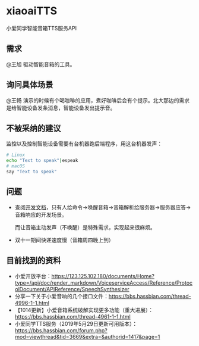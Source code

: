 # xiaoaiTTS

小爱同学智能音箱TTS服务API

## 需求

@王旭 驱动智能音箱的工具。

## 询问具体场景

@王畅 演示的时候有个喝咖啡的应用，煮好咖啡后会有个提示。北大那边的需求是给智能设备发条消息，智能设备发出提示音。

## 不被采纳的建议

监控以及控制智能设备需要有台机器跑后端程序，用这台机器发声：

```bash
# Linux
echo "Text to speak"|espeak
# macOS
say "Text to speak"
```

## 问题

- 查阅[开发文档](https://123.125.102.180/documents/Home?type=/api/doc/render_markdown/VoiceserviceAccess/Reference/ProtocolDocument/APIReference/SpeechSynthesizer)，只有人给命令->唤醒音箱->音箱解析给服务器->服务器应答->音箱响应的开发场景。

  而让音箱主动发声（不唤醒）是特殊需求，实现起来很麻烦。
  
- 双十一期间快递速度慢（音箱周四晚上到）

## 目前找到的资料

- 小爱开放平台：https://123.125.102.180/documents/Home?type=/api/doc/render_markdown/VoiceserviceAccess/Reference/ProtocolDocument/APIReference/SpeechSynthesizer
- 分享一下关于小爱音响的几个接口文件：https://bbs.hassbian.com/thread-4996-1-1.html
- 【1014更新】小爱音箱系统破解实现更多功能（重大进展）：https://bbs.hassbian.com/thread-4961-1-1.html
- 小爱同学TTS服务（2019年5月29日更新可用版本）：https://bbs.hassbian.com/forum.php?mod=viewthread&tid=3669&extra=&authorid=1417&page=1